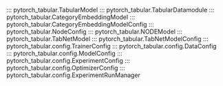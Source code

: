 ::: pytorch_tabular.TabularModel
::: pytorch_tabular.TabularDatamodule
::: pytorch_tabular.CategoryEmbeddingModel
::: pytorch_tabular.CategoryEmbeddingModelConfig
::: pytorch_tabular.NodeConfig
::: pytorch_tabular.NODEModel
::: pytorch_tabular.TabNetModel
::: pytorch_tabular.TabNetModelConfig
::: pytorch_tabular.config.TrainerConfig
::: pytorch_tabular.config.DataConfig
::: pytorch_tabular.config.ModelConfig 
::: pytorch_tabular.config.ExperimentConfig
::: pytorch_tabular.config.OptimizerConfig
::: pytorch_tabular.config.ExperimentRunManager